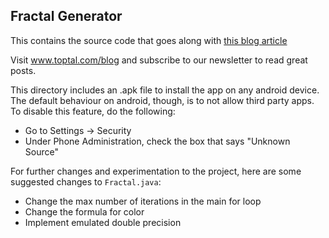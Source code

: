 ## Fractal Generator

This contains the source code that goes along with [this blog article](http://www.toptal.com/opengl/opengl-tutorial-for-android-building-a-mandelbrot-set-generator)

Visit www.toptal.com/blog and subscribe to our newsletter to read great posts.

This directory includes an .apk file to install the app on any android device. The default behaviour on android, though, is to not allow third party apps. To disable this feature, do the following:

- Go to Settings -> Security
- Under Phone Administration, check the box that says "Unknown Source"

For further changes and experimentation to the project, here are some suggested changes to `Fractal.java`:

- Change the max number of iterations in the main for loop 
- Change the formula for color
- Implement emulated double precision



